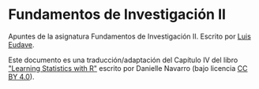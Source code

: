 # Fundamentos de Investigación II 

Apuntes de la asignatura Fundamentos de Investigación II. Escrito por [Luis Eudave](http://www.luiseudave.com/).

Este documento es una traducción/adaptación del Capítulo IV del libro ["Learning Statistics with R"](https://learningstatisticswithr.com/) escrito por Danielle Navarro (bajo licencia [CC BY 4.0](https://creativecommons.org/licenses/by-sa/4.0/)).

